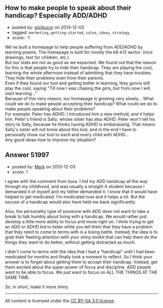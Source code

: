 ## How to make people to speak about their handicap? Especially ADD/ADHD

- posted by: [picibucor](https://stackexchange.com/users/-1/29826-picibucor) on 2013-12-03
- tagged: `marketing`, `getting-started`, `sales`, `ideas`, `strategy`
- score: -1

<p>We've built a homepage to help people suffering from ADD/ADHD by learning poems. The homepage is built for mostly the k8-k12 sector. (nice drawings, text for children, etc.)<br />
But our stats are not as good as we expected. We found out that the reason for this is that people try to hide their handicap. They are playing the cool, learning the whole afternoon instead of admitting that they have troubles. They hide their problems even from their parents.<br />
Even if they found our tool and getting better in learning, they gonna still play the cool, saying "Till now I was chasing the girls, but from now I will start learning..." <br />
Because of this very reason, our homepage is growing very slowly... What could we do to make people accepting their handicap? What could we do to make people speaking about their problems?<br />
For example: Peter has ADHD. I introduced him a new method, and it helps him. Peter's friend is Sally, whose sister has also ADHD. Peter won't tell his story to Sally, because he thinks having ADHD is embarassing. That means Sally's sister will not know about this tool, and in the end I have to personally show our tool to each and every child with ADHD...<br />
Any good ideas how to improve my situation?</p>



## Answer 51997

- posted by: [Mark](https://stackexchange.com/users/-1/28438-mark) on 2013-12-03
- score: 1

<p>I agree with the comment from iluxa. I hid my ADD handicap all the way through my childhood, and was usually a straight A student because I demanded it of myself and my father demanded it. I know that it would have helped to get medicated. I'm medicated now and it helps a lot. But the excuse of a handicap would also have held me back significantly.</p>

<p>Also, the personality type of someone with ADD does not want to take a break to talk humbly about living with a handicap. We would rather just develop a little more ability to focus and move right on. I think trying to get an ADD or ADHD kid to listen while you tell them that they have a problem that they need to come to terms with is a losing battle. Instead, the idea is to grab their fleeting attention with your shiny toolkit that can help them do the things they want to do better, without getting distracted as much.</p>

<p>I didn't come to terms with the idea that I had a "handicap" until I had been medicated for months and finally took a moment to reflect. So I think your answer is to forget about getting them to accept their handicap. Instead, get them excited about the super-power of focus and discipline. ADD people <em>want</em> to be able to focus. We just want to focus on ALL THE THINGS AT THE SAME TIME.</p>

<p>So, in short, make it more shiny.</p>




---

All content is licensed under the [CC BY-SA 3.0 license](https://creativecommons.org/licenses/by-sa/3.0/).
